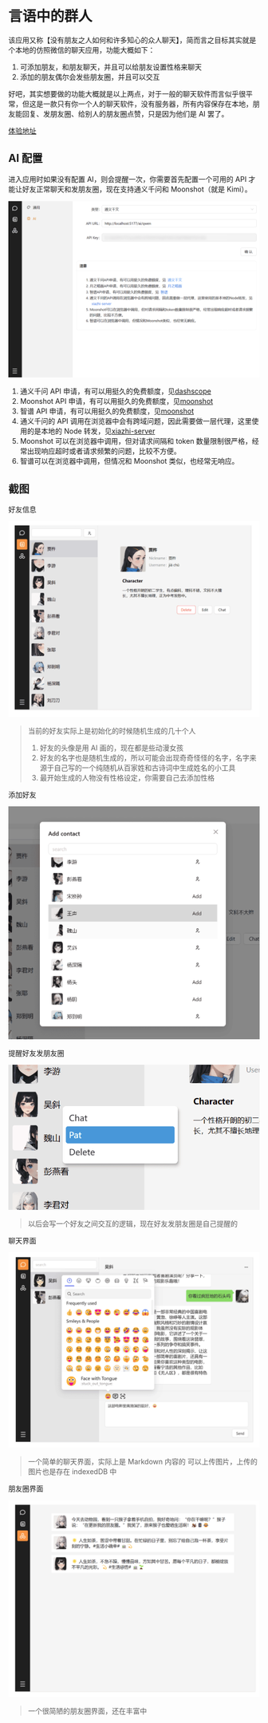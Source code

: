 # 言语中的群人

该应用又称【没有朋友之人如何和许多知心的众人聊天】，简而言之目标其实就是个本地的仿照微信的聊天应用，功能大概如下：

1. 可添加朋友，和朋友聊天，并且可以给朋友设置性格来聊天
2. 添加的朋友偶尔会发些朋友圈，并且可以交互

好吧，其实想要做的功能大概就是以上两点，对于一般的聊天软件而言似乎很平常，但这是一款只有你一个人的聊天软件，没有服务器，所有内容保存在本地，朋友能回复、发朋友圈、给别人的朋友圈点赞，只是因为他们是 AI 罢了。

[体验地址](https://jingdezhe.github.io/ourchat/)

## AI 配置

进入应用时如果没有配置 AI，则会提醒一次，你需要首先配置一个可用的 API 才能让好友正常聊天和发朋友圈，现在支持通义千问和 Moonshot（就是 Kimi）。

![alt text](assets/image-6.png)

1. 通义千问 API 申请，有可以用挺久的免费额度，见[dashscope](https://help.aliyun.com/zh/dashscope/developer-reference/api-details)
2. Moonshot API 申请，有可以用挺久的免费额度，见[moonshot](https://platform.moonshot.cn/docs/intro)
3. 智谱 API 申请，有可以用挺久的免费额度，见[moonshot](https://maas.aminer.cn/dev/api#sdk_install)
4. 通义千问的 API 调用在浏览器中会有跨域问题，因此需要做一层代理，这里使用的是本地的 Node 转发，见[xiazhi-server](https://github.com/JingDeZhe/xiazhi-server)
5. Moonshot 可以在浏览器中调用，但对请求间隔和 token 数量限制很严格，经常出现响应超时或者请求频繁的问题，比较不方便。
6. 智谱可以在浏览器中调用，但情况和 Moonshot 类似，也经常无响应。

## 截图

好友信息

![alt text](assets/image.png)

> 当前的好友实际上是初始化的时候随机生成的几十个人
>
> 1. 好友的头像是用 AI 画的，现在都是些动漫女孩
> 2. 好友的名字也是随机生成的，所以可能会出现奇奇怪怪的名字，名字来源于自己写的一个纯随机从百家姓和古诗词中生成姓名的小工具
> 3. 最开始生成的人物没有性格设定，你需要自己去添加性格

添加好友

![alt text](assets/image-1.png)

提醒好友发朋友圈

![alt text](assets/image-2.png)

> 以后会写一个好友之间交互的逻辑，现在好友发朋友圈是自己提醒的

聊天界面

![alt text](assets/image-3.png)

> 一个简单的聊天界面，实际上是 Markdown 内容的
> 可以上传图片，上传的图片也是存在 indexedDB 中

朋友圈界面

![alt text](assets/image-4.png)

> 一个很简陋的朋友圈界面，还在丰富中
